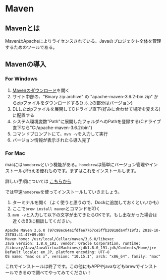 # Maven

## Mavenとは

MavenはApacheによりライセンスされている、Javaのプロジェクト全体を管理するためのツールである。<br/>


## Mavenの導入

### For Windows

1. [Mavenのダウンロード](https://maven.apache.org/download.cgi)を開く
2. サイト中部の、"Binary zip archive" の "apache-maven-3.6.2-bin.zip" からzipファイルをダウンロードする(`3.6.2`の部分はバージョン)
3. DLしたzipファイルを展開してCドライブ直下(好みに合わせて場所を変える)に配置する
4. システム環境変数"Path"に展開したフォルダへのPathを登録する(Cドライブ直下なら"C:/apache-maven-3.6.2/bin")
5. コマンドプロンプトにて、`mvn -v`を入力して実行
6. バージョン情報が表示されたら導入完了

### For Mac

macには`homebrew`という機能がある。`homebrew`は簡単にバージョン管理やインストールが行える優れものです。まずはこれをインストールします。  

詳しい手順については [こちらから](https://github.com/Yoshiki-Yamada/JavaSettingsDocument/blob/master/home-brew-install.md) 

では早速`homebrew`を使ってインストールしていきましょう。 
 
1. ターミナルを開く（よく使うと思うので、Dockに追加しておくといいかも）  
2. ここで`brew install maven`とコマンドを叩く  
3. `mvn -v`と入力して以下の文字が出てきたらOKです。もし出なかった場合は近くのB3に相談してください。

```
Apache Maven 3.6.0 (97c98ec64a1fdfee7767ce5ffb20918da4f719f3; 2018-10-25T03:41:47+09:00)
Maven home: /usr/local/Cellar/maven/3.6.0/libexec
Java version: 1.8.0_191, vendor: Oracle Corporation, runtime: /Library/Java/JavaVirtualMachines/jdk1.8.0_191.jdk/Contents/Home/jre
Default locale: en_JP, platform encoding: UTF-8
OS name: "mac os x", version: "10.15.1", arch: "x86_64", family: "mac"
```

これでインストールは終了です。この他にもAPPやjavaなどもbrewでインストールできるので調べてやってみてください！
